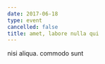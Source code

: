 ```yaml
---
date: 2017-06-18
type: event
cancelled: false
title: amet, labore nulla qui
---
```

nisi aliqua. commodo sunt